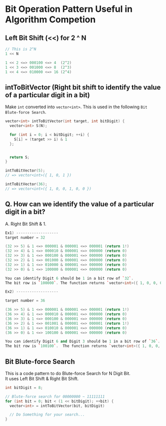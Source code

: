 # Bit Operation Pattern Useful in Algorithm Competion

## Left Bit Shift (<<) for 2 ^ N

```c++
// This is 2^N
1 << N

1 << 2 <=> 000100 <=> 4  (2^2) 
1 << 3 <=> 001000 <=> 8  (2^3)
1 << 4 <=> 010000 <=> 16 (2^4)
```


## intToBitVector (Right bit shift to identify the value of a particular digit in a bit)

Make `int` converted into `vector<int>`.
This is used in the following `Bit Blute-force Search`.

```c++
vector<int> intToBitVector(int target, int bitDigit) {
  vector<int> S(N);

  for (int i = 0; i < bitDigit; ++i) {
    S[i] = (target >> i) & 1
  };


  return S;
} 

intToBitVector(5); 
// => vector<int>({ 1, 0, 1 })

intToBitVector(36); 
// => vector<int>({ 1, 0, 0, 1, 0, 0 })
```

## Q. How can we identify the value of a particular digit in a bit?
A. Right Bit Shift & 1.


```c++
Ex1) -------------------
target number = 32

(32 >> 5) & 1 <=> 000001 & 000001 <=> 000001 (return 1!)
(32 >> 4) & 1 <=> 000010 & 000001 <=> 000000 (return 0)
(32 >> 3) & 1 <=> 000100 & 000001 <=> 000000 (return 0)
(32 >> 2) & 1 <=> 001000 & 000001 <=> 000000 (return 0)
(32 >> 1) & 1 <=> 010000 & 000001 <=> 000000 (return 0)
(32 >> 0) & 1 <=> 100000 & 000001 <=> 000000 (return 0)

You can identify Digit 6 should be 1 in a bit row of `32`.
The bit row is `100000`. The function returns `vector<int>({ 1, 0, 0, 0, 0, 0})` 

Ex2) -------------------

target number = 36

(36 >> 5) & 1 <=> 000001 & 000001 <=> 000001 (return 1!)
(36 >> 4) & 1 <=> 000010 & 000001 <=> 000000 (return 0)
(36 >> 3) & 1 <=> 000100 & 000001 <=> 000000 (return 0)
(36 >> 2) & 1 <=> 001001 & 000001 <=> 000001 (return 1!)
(36 >> 1) & 1 <=> 010010 & 000001 <=> 000000 (return 0)
(36 >> 0) & 1 <=> 100100 & 000001 <=> 000000 (return 0)

You can identify Digit 6 and Digit 3 should be 1 in a bit row of `36`.
The bit row is `100100`.  The function returns `vector<int>({ 1, 0, 0, 1, 0, 0})`
```


## Bit Blute-force Search

This is a code pattern to do Blute-force Search for N Digit Bit.  
It uses Left Bit Shift & Right Bit Shift.

```c++
int bitDigit = 8;

// Blute-force search for 00000000 ~ 11111111
for (int bit = 0; bit < (1 << bitDigit); ++bit) {
  vector<int> = intToBitVector(bit, bitDigit)

  // Do Something for your search...
}
```
